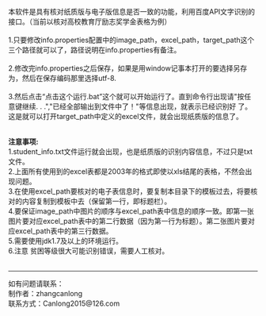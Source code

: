 本软件是具有核对纸质版与电子版信息是否一致的功能，利用百度API文字识别的接口。（当前以核对高校教育厅励志奖学金表格为例）<br/>
<br/>
1.只要修改info.properties配置中的image_path，excel_path，target_path这个三个路径就可以了，路径说明在info.properties有备注。<br/>
<br/>
2.修改完info.properties之后保存，如果是用window记事本打开的要选择另存为，然后在保存编码那里选择utf-8.<br/>
<br/>
3.然后点击“点击这个运行.bat”这个就可以开始运行了。直到命令行出现请"按任意键继续. . .","已经全部输出到文件中了！"等信息出现，就表示已经识别好 了。这是就可以打开target_path中定义的excel文件，就会出现纸质版的信息了。<br/>
<br/>

**注意事项:**
<br/>
1.student_info.txt文件运行就会出现，也是纸质版的识别内容信息，不过只是txt文件。<br/>
2.上面所有使用到的excel表都是2003年的格式即使以xls结尾的表格，不然会出现问题。<br/>
3.在使用excel_path要核对的电子表信息时，要复制本目录下的模板过去，将要核对的内容复制到模板中去（保留第一行，即标题栏）。<br/>
4.要保证image_path中图片的顺序与excel_path表中信息的顺序一致。即第一张图片要对应excel_path表中的第二行数据（因为第一行为标题）。第二张图片要对应excel_path表中的第三行数据。<br/>
5.需要使用jdk1.7及以上的环境运行。<br/>
6.注意 贫困等级很大可能识别错误，需要人工核对。<br/>
<br/>
<hr/>
如有问题请联系：<br/>
制作者：zhangcanlong<br/>
联系方式：Canlong2015@126.com<br/>